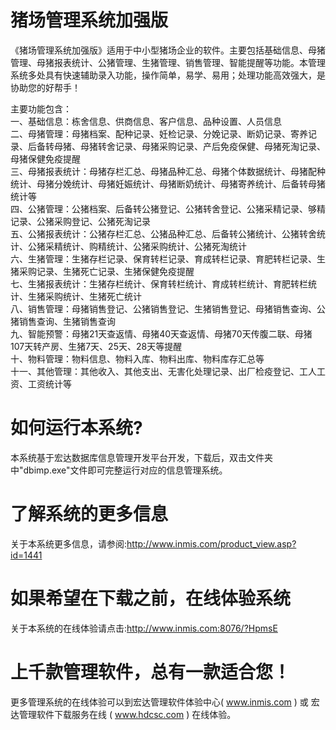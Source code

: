 # 猪场管理系统加强版

《猪场管理系统加强版》适用于中小型猪场企业的软件。主要包括基础信息、母猪管理、母猪报表统计、公猪管理、生猪管理、销售管理、智能提醒等功能。本管理系统多处具有快速辅助录入功能，操作简单，易学、易用；处理功能高效强大，是协助您的好帮手！

主要功能包含：  
一、基础信息：栋舍信息、供商信息、客户信息、品种设置、人员信息  
二、母猪管理：母猪档案、配种记录、妊检记录、分娩记录、断奶记录、寄养记录、后备转母猪、母猪转舍记录、母猪采购记录、产后免疫保健、母猪死淘记录、母猪保健免疫提醒  
三、母猪报表统计：母猪存栏汇总、母猪品种汇总、母猪个体数据统计、母猪配种统计、母猪分娩统计、母猪妊娠统计、母猪断奶统计、母猪寄养统计、后备转母猪统计等  
四、公猪管理：公猪档案、后备转公猪登记、公猪转舍登记、公猪采精记录、够精记录、公猪采购登记、公猪死淘记录  
五、公猪报表统计：公猪存栏汇总、公猪品种汇总、后备转公猪统计、公猪转舍统计、公猪采精统计、购精统计、公猪采购统计、公猪死淘统计  
六、生猪管理：生猪存栏记录、保育转栏记录、育成转栏记录、育肥转栏记录、生猪采购记录、生猪死亡记录、生猪保健免疫提醒  
七、生猪报表统计：生猪存栏统计、保育转栏统计、育成转栏统计、育肥转栏统计、生猪采购统计、生猪死亡统计  
八、销售管理：母猪销售登记、公猪销售登记、生猪销售登记、母猪销售查询、公猪销售查询、生猪销售查询  
九、智能预警：母猪21天查返情、母猪40天查返情、母猪70天传腹二联、母猪107天转产房、生猪7天、25天、28天等提醒  
十、物料管理：物料信息、物料入库、物料出库、物料库存汇总等  
十一、其他管理：其他收入、其他支出、无害化处理记录、出厂检疫登记、工人工资、工资统计等  

# 如何运行本系统?

本系统基于宏达数据库信息管理开发平台开发，下载后，双击文件夹中"dbimp.exe"文件即可完整运行对应的信息管理系统。

# 了解系统的更多信息

关于本系统更多信息，请参阅:http://www.inmis.com/product_view.asp?id=1441

# 如果希望在下载之前，在线体验系统

关于本系统的在线体验请点击:http://www.inmis.com:8076/?HpmsE

# 上千款管理软件，总有一款适合您！

更多管理系统的在线体验可以到宏达管理软件体验中心( www.inmis.com ) 或 宏达管理软件下载服务在线 ( www.hdcsc.com ) 在线体验。

